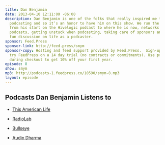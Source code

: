 ```yaml
---
title: Dan Benjamin
date: 2013-04-10 12:11:00 -06:00
description: Dan Benjamin is one of the folks that really inspired me to get into
  podcasting and so it’s an honor to have him on this show. We run the gamut of podcasting
  from his start on the Hivelogic podcast to where he is now, networks vs individual
  podcasts, getting unstuck when podcasting, taking care of sponsors and plenty of
  fun discussion on life as a podcaster.
sponsor: Feed.Press
sponsor-link: http://feed.press/smym
sponsor-copy: Hosting and feed support provided by Feed.Press.  Sign-up today and
  try FeedPress on a 14 day trial (no contracts or commitments). Use promo code "smym"
  during checkout to get 10% off your first year.
episode: 8
show: smym
mp3: http://podcasts-1.feedpress.co/10590/smym-8.mp3
layout: episode
---
```


## Podcasts Dan Benjamin Listens to

-  [This American Life](http://www.thisamericanlife.org)

-  [RadioLab](http://www.radiolab.org)

-  [Bullseye](http://www.maximumfun.org/shows/bullseye)

-  [Audio Dharma](http://www.audiodharma.org)
